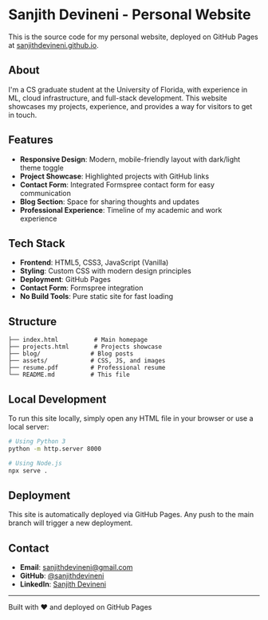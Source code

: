 # Sanjith Devineni - Personal Website

This is the source code for my personal website, deployed on GitHub Pages at [sanjithdevineni.github.io](https://sanjithdevineni.github.io).

## About

I'm a CS graduate student at the University of Florida, with experience in ML, cloud infrastructure, and full-stack development. This website showcases my projects, experience, and provides a way for visitors to get in touch.

## Features

- **Responsive Design**: Modern, mobile-friendly layout with dark/light theme toggle
- **Project Showcase**: Highlighted projects with GitHub links
- **Contact Form**: Integrated Formspree contact form for easy communication
- **Blog Section**: Space for sharing thoughts and updates
- **Professional Experience**: Timeline of my academic and work experience

## Tech Stack

- **Frontend**: HTML5, CSS3, JavaScript (Vanilla)
- **Styling**: Custom CSS with modern design principles
- **Deployment**: GitHub Pages
- **Contact Form**: Formspree integration
- **No Build Tools**: Pure static site for fast loading

## Structure

```
├── index.html          # Main homepage
├── projects.html       # Projects showcase
├── blog/              # Blog posts
├── assets/            # CSS, JS, and images
├── resume.pdf         # Professional resume
└── README.md          # This file
```

## Local Development

To run this site locally, simply open any HTML file in your browser or use a local server:

```bash
# Using Python 3
python -m http.server 8000

# Using Node.js
npx serve .
```

## Deployment

This site is automatically deployed via GitHub Pages. Any push to the main branch will trigger a new deployment.

## Contact

- **Email**: [sanjithdevineni@gmail.com](mailto:sanjithdevineni@gmail.com)
- **GitHub**: [@sanjithdevineni](https://github.com/sanjithdevineni)
- **LinkedIn**: [Sanjith Devineni](https://www.linkedin.com/in/sanjith-devineni/)

---

Built with ❤️ and deployed on GitHub Pages
